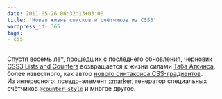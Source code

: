 ```yaml
---
date: 2011-05-26 06:32:13+03:00
title: 'Новая жизнь списков и счётчиков из CSS3'
wordpress_id: 365
tags:
- css
---
```


Спустя восемь лет, прошедших с последнего обновления, черновик [CSS3 Lists and Counters][1] возвращается к жизни силами [Таба Аткинса][2], более известного, как автор [нового синтаксиса CSS-градиентов][3]. Из интересного: псевдо-элемент [::marker][4], генератор специальных счётчиков [`@counter-style`][5] и многое другое.

[1]: http://www.w3.org/TR/css3-lists/
[2]: http://www.xanthir.com/blog/
[3]: http://dev.w3.org/csswg/css3-images/#gradients
[4]: http://www.w3.org/TR/css3-lists/#marker-pseudoelement
[5]: http://www.w3.org/TR/css3-lists/#counter-style
